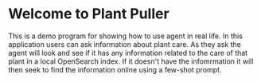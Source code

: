 # Welcome to Plant Puller

This is a demo program for showing how to use agent in real life. In this application users can ask information about plant care. As they ask the agent will look and see if it has any information related to the care of that plant in a local OpenSearch index. If it doesn't have the infomrmation it will then seek to find the information online using a few-shot prompt. 

